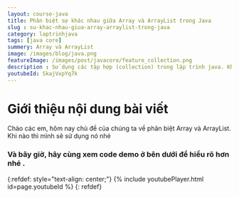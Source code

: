 ```yaml
---
layout: course-java
title: Phân biệt sự khác nhau giữa Array và ArrayList trong Java
slug : su-khac-nhau-giua-array-arraylist-trong-java
category: laptrinhjava
tags: [java core]
summery: Array và ArrayList
image: /images/blog/java.png
featureImage: /images/post/javacore/feature_collection.png
description : Sử dụng các tập hợp (collection) trong lập trình java. Khái niệm collection trong học lập trình java. Sử dụng và hiểu các tập hợp như List , Vector , Set , Queue, Dequee, Map. Phân biệt khi nào dùng tập hợp nào là phù hợp trong java cơ bản.
youtubeId: SkajVxpYq7k
---
```


# **Giới thiệu nội dung bài viết**

Chào các em, hôm nay chủ đề của chúng ta về phân biệt Array và ArrayList. Khi nào thì mình sẽ sử dụng nó nhé


### Và bây giờ, hãy cùng xem code demo ở bên dưới để hiểu rõ hơn nhé .

{:refdef: style="text-align: center;"}
{% include youtubePlayer.html id=page.youtubeId %}
{: refdef}
